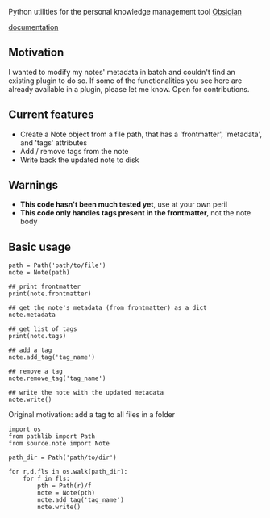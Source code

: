 Python utilities for the personal knowledge management tool [Obsidian](https://obsidian.md/)

[documentation](https://selimrbd.github.io/py-obsidianmd/)

## Motivation

I wanted to modify my notes' metadata in batch and couldn't find an existing plugin to do so.
If some of the functionalities you see here are already available in a plugin, please let me know.
Open for contributions.

## Current features

* Create a Note object from a file path, that has a 'frontmatter', 'metadata', and 'tags' attributes
* Add / remove tags from the note
* Write back the updated note to disk

## Warnings

* **This code hasn't been much tested yet**, use at your own peril
* **This code only handles tags present in the frontmatter**, not the note body

## Basic usage


```{python}
path = Path('path/to/file')
note = Note(path)

## print frontmatter
print(note.frontmatter)

## get the note's metadata (from frontmatter) as a dict
note.metadata

## get list of tags
print(note.tags)

## add a tag
note.add_tag('tag_name')

## remove a tag
note.remove_tag('tag_name')

## write the note with the updated metadata
note.write()
```

Original motivation: add a tag to all files in a folder

```{python}
import os
from pathlib import Path
from source.note import Note

path_dir = Path('path/to/dir')

for r,d,fls in os.walk(path_dir):
    for f in fls:
        pth = Path(r)/f
        note = Note(pth)
        note.add_tag('tag_name')
        note.write()
```
